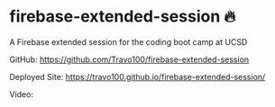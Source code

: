 # firebase-extended-session 🔥
A Firebase extended session for the coding boot camp at UCSD

GitHub: https://github.com/Travo100/firebase-extended-session

Deployed Site: https://travo100.github.io/firebase-extended-session/

Video: <processing>